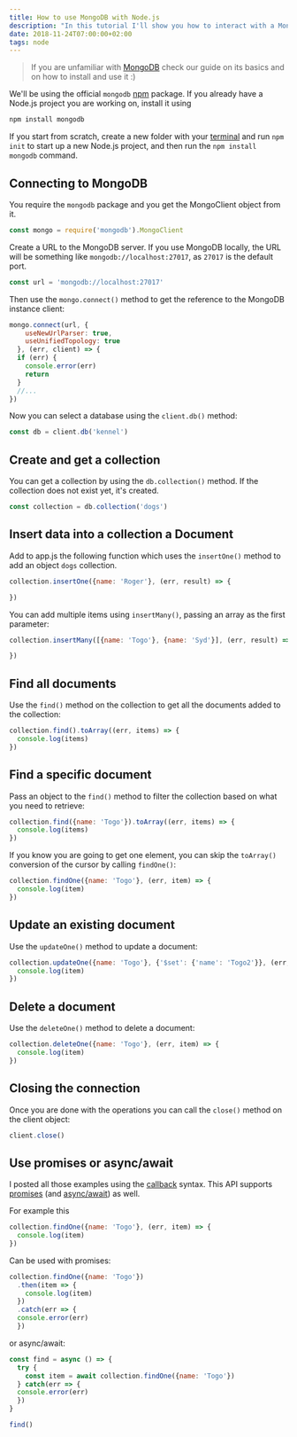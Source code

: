 ```yaml
---
title: How to use MongoDB with Node.js
description: "In this tutorial I'll show you how to interact with a MongoDB database from Node.js"
date: 2018-11-24T07:00:00+02:00
tags: node
---
```


> If you are unfamiliar with [MongoDB](/mongodb/) check our guide on its basics and on how to install and use it :)

We'll be using the official `mongodb` [npm](/npm/) package. If you already have a Node.js project you are working on, install it using

```bash
npm install mongodb
```

If you start from scratch, create a new folder with your [terminal](/macos-terminal/) and run `npm init` to start up a new Node.js project, and then run the `npm install mongodb` command.

## Connecting to MongoDB

You require the `mongodb` package and you get the MongoClient object from it.

```js
const mongo = require('mongodb').MongoClient
```

Create a URL to the MongoDB server. If you use MongoDB locally, the URL will be something like `mongodb://localhost:27017`, as `27017` is the default port.

```js
const url = 'mongodb://localhost:27017'
```

Then use the `mongo.connect()` method to get the reference to the MongoDB instance client:

```js
mongo.connect(url, {
    useNewUrlParser: true,
    useUnifiedTopology: true
  }, (err, client) => {
  if (err) {
    console.error(err)
    return
  }
  //...
})
```

Now you can select a database using the `client.db()` method:

```js
const db = client.db('kennel')
```

## Create and get a collection

You can get a collection by using the `db.collection()` method. If the collection does not exist yet, it's created.

```js
const collection = db.collection('dogs')
```

## Insert data into a collection a Document

Add to app.js the following function which uses the `insertOne()` method to add an object `dogs` collection.

```js
collection.insertOne({name: 'Roger'}, (err, result) => {

})
```

You can add multiple items using `insertMany()`, passing an array as the first parameter:

```js
collection.insertMany([{name: 'Togo'}, {name: 'Syd'}], (err, result) => {

})
```

## Find all documents

Use the `find()` method on the collection to get all the documents added to the collection:

```js
collection.find().toArray((err, items) => {
  console.log(items)
})
```

## Find a specific document

Pass an object to the `find()` method to filter the collection based on what you need to retrieve:

```js
collection.find({name: 'Togo'}).toArray((err, items) => {
  console.log(items)
})
```

If you know you are going to get one element, you can skip the `toArray()` conversion of the cursor by calling `findOne()`:

```js
collection.findOne({name: 'Togo'}, (err, item) => {
  console.log(item)
})
```

## Update an existing document

Use the `updateOne()` method to update a document:

```js
collection.updateOne({name: 'Togo'}, {'$set': {'name': 'Togo2'}}, (err, item) => {
  console.log(item)
})
```

## Delete a document

Use the `deleteOne()` method to delete a document:

```js
collection.deleteOne({name: 'Togo'}, (err, item) => {
  console.log(item)
})
```

## Closing the connection

Once you are done with the operations you can call the `close()` method on the client object:

```js
client.close()
```

## Use promises or async/await

I posted all those examples using the [callback](/javascript-callbacks/) syntax. This API supports [promises](/javascript-promises/) (and [async/await](/javascript-async-await/)) as well.

For example this

```js
collection.findOne({name: 'Togo'}, (err, item) => {
  console.log(item)
})
```

Can be used with promises:

```js
collection.findOne({name: 'Togo'})
  .then(item => {
    console.log(item)
  })
  .catch(err => {
  console.error(err)
  })
```

or async/await:

```js
const find = async () => {
  try {
    const item = await collection.findOne({name: 'Togo'})
  } catch(err => {
  console.error(err)
  })
}

find()
```